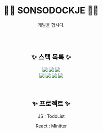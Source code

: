 
<div align="center">
  <div> 
    <h1>🫲🏻 SONSODOCKJE 🫱🏻</h1>
    <p>개발을 합시다.</p>

  </div>
  <br>
  <br>
  <div>
    <h2>✨ 스택 목록 ✨</h2>
    <img src="https://img.shields.io/badge/HTML-E34F26?style=flat-square&logo=HTML5&logoColor=white"/>
    <img src="https://img.shields.io/badge/CSS3-1572B6?style=flat-square&logo=css3&logoColor=white"/>
    <img src="https://img.shields.io/badge/JavaScript-F7DF1E?style=flat-square&logo=javascript&logoColor=white"/></br>
    <img src="https://img.shields.io/badge/TypeScript-3178C6?style=flat-square&logo=typescript&logoColor=white"/>
    <img src="https://img.shields.io/badge/REACT-61DAFB?style=flat-square&logo=react&logoColor=white"/>
    <img src="https://img.shields.io/badge/Next.js-000000?style=flat-square&logo=nextdotjs&logoColor=white"/>
    <img src="https://img.shields.io/badge/Node.JS-339933?style=flat-square&logo=nodedotjs&logoColor=white"/>
  </div>
  <br>
  <br>
  <div>
    <h2>✨ 프로젝트 ✨</h2>
    <div>
      <p>JS : TodoList </p>
    <p>React : Minitter</p
    </div>
  </div>



<!-- 
- 🔭 I’m currently working on ... ... oz
- 🌱 I’m currently learning ... ... git
- 👯 I’m looking to collaborate on ... ... ummmm
- 🤔 I’m looking for help with ... ..
- 💬 Ask me about ... .. 
- 📫 How to reach me: ... .. 
- 😄 Pronouns: ... .... 
- ⚡ Fun fact: ... .........


![Anurag's GitHub stats](https://github-readme-stats.vercel.app/api?username=sonsodockje&show_icons=true&theme=bear)

-->




</div>
